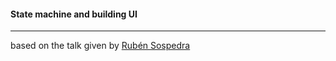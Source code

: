 
#### State machine and building UI
***
 based on the talk given by [Rubén Sospedra](https://www.youtube.com/watch?v=qouq0qkkIPM)



